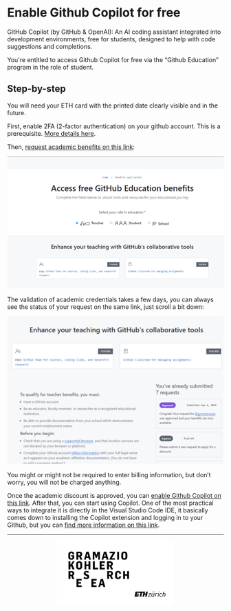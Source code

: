 # Enable Github Copilot for free
GitHub Copilot (by GitHub & OpenAI): An AI coding assistant integrated into development environments, free for students, designed to help with code suggestions and completions.

You're entitled to access Github Copilot for free via the “Github Education” program in the role of student.

## Step-by-step

You will need your ETH card with the printed date clearly visible and in the future.

First, enable 2FA (2-factor authentication) on your github account. This is a prerequisite.  [More details here](https://docs.github.com/en/authentication/securing-your-account-with-two-factor-authentication-2fa/configuring-two-factor-authentication).

Then, [request academic benefits on this link](https://education.github.com/discount_requests/application):

![Copilot Splash Screen](./images/copilot-1.png)

The validation of academic credentials takes a few days, you can always see the status of your request on the same link, just scroll a bit down:

![Copilot Screen](./images/copilot-2.png)

You might or might not be required to enter billing information, but don’t worry, you will not be charged anything.

Once the academic discount is approved, you can [enable Github Copilot on this link](https://github.com/settings/copilot). After that, you can start using Copilot. One of the most practical ways to integrate it is directly in the Visual Studio Code IDE, it basically comes down to installing the Copilot extension and logging in to your Github, but you can [find more information on this link](https://docs.github.com/en/copilot/using-github-copilot/getting-code-suggestions-in-your-ide-with-github-copilot).

---

<p align="middle">
<img src="../.static/gkr-logo.png" alt="Gramazio Kohler Research" height="150"/>
</p>